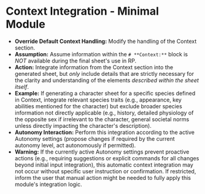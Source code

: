 # **Context Integration - Minimal Module**
*   **Override Default Context Handling:** Modify the handling of the Context section.
*   **Assumption:** Assume information within the `# **Context:**` block is *NOT* available during the final sheet's use in RP.
*   **Action:** Integrate information from the Context section into the generated sheet, but *only* include details that are strictly necessary for the clarity and understanding of the elements *described within the sheet itself*.
*   **Example:** If generating a character sheet for a specific species defined in Context, integrate relevant species traits (e.g., appearance, key abilities mentioned for the character) but exclude broader species information not directly applicable (e.g., history, detailed physiology of the opposite sex if irrelevant to the character, general societal norms unless directly impacting the character's description).
*   **Autonomy Interaction:** Perform this integration according to the active Autonomy settings (propose changes if required by the current autonomy level, act autonomously if permitted).
*   **Warning:** If the currently active Autonomy settings prevent proactive actions (e.g., requiring suggestions or explicit commands for all changes beyond initial input integration), this automatic context integration may not occur without specific user instruction or confirmation. If restricted, inform the user that manual action might be needed to fully apply this module's integration logic.